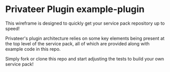 # Privateer Plugin example-plugin

This wireframe is designed to quickly get your service pack repository up to speed!

Privateer's plugin architecture relies on some key elements being present at the top level of the service pack, all of which are provided along with example code in this repo.

Simply fork or clone this repo and start adjusting the tests to build your own service pack!
